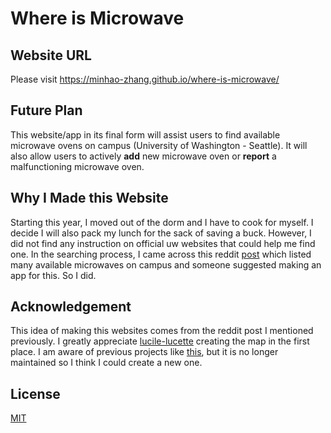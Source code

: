 # Where is Microwave
## Website URL
Please visit https://minhao-zhang.github.io/where-is-microwave/
## Future Plan
This website/app in its final form will assist users to find available microwave ovens on campus (University of Washington - Seattle). It will also allow users to actively **add** new microwave oven or **report** a malfunctioning microwave oven. 

## Why I Made this Website
Starting this year, I moved out of the dorm and I have to cook for myself. I decide I will also pack my lunch for the sack of saving a buck. However, I did not find any instruction on official uw websites that could help me find one. In the searching process, I came across this reddit [post](https://www.reddit.com/r/udub/comments/9jco8p/i_made_a_map_of_all_of_the_microwaves_on_campus/) which listed many available microwaves on campus and someone suggested making an app for this. So I did.

## Acknowledgement
This idea of making this websites comes from the reddit post I mentioned previously. I greatly appreciate [lucile-lucette](https://www.reddit.com/user/lucile-lucette/) creating the map in the first place. I am aware of previous projects like [this](https://github.com/sonyalao/microwave), but it is no longer maintained so I think I could create a new one. 

## License
[MIT](LICENSE)